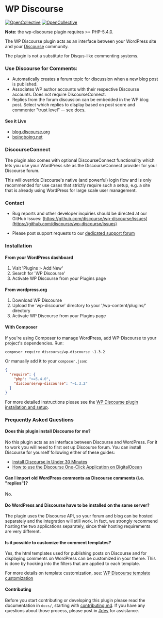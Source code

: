 # WP Discourse
[![OpenCollective](https://opencollective.com/wp-discourse/backers/badge.svg)](#backers) 
[![OpenCollective](https://opencollective.com/wp-discourse/sponsors/badge.svg)](#sponsors)

**Note:** the wp-discourse plugin requires >= PHP-5.4.0.

The WP Discourse plugin acts as an interface between your WordPress site and your
[Discourse](http://www.discourse.org/) community.

The plugin is not a substitute for Disqus-like commenting systems.

### Use Discourse for Comments:

- Automatically creates a forum topic for discussion when a new blog post is published.
- Associates WP author accounts with their respective Discourse accounts. Does not require DiscourseConnect.
- Replies from the forum discussion can be embedded in the WP blog post. Select which replies to display
based on post score and commenter "trust level" -- see docs.

#### See it Live

- [blog.discourse.org](http://blog.discourse.org/)
- [boingboing.net](http://boingboing.net/)

### DiscourseConnect

The plugin also comes with optional DiscourseConnect functionality which lets you use your WordPress site as the DiscourseConnect provider for your Discourse forum.

This will override Discourse's native (and powerful) login flow and is only recommended for use cases
that strictly require such a setup, e.g. a site that is already using WordPress for large scale user management.

### Contact

- Bug reports and other developer inquiries should be directed at our GitHub Issues:
[https://github.com/discourse/wp-discourse/issues](https://github.com/discourse/wp-discourse/issues)

- Please post support requests to our [dedicated support forum](https://meta.discourse.org/c/support/wordpress)

### Installation

#### From your WordPress dashboard

1. Visit 'Plugins > Add New'
2. Search for 'WP Discourse'
3. Activate WP Discourse from your Plugins page

#### From wordpress.org

1. Download WP Discourse
2. Upload the 'wp-discourse' directory to your '/wp-content/plugins/' directory
3. Activate WP Discourse from your Plugins page

#### With Composer

If you're using Composer to manage WordPress, add WP-Discourse to your project's dependencies. Run:

```sh
composer require discourse/wp-discourse ~1.3.2
```

Or manually add it to your `composer.json`:

```json
{
  "require": {
    "php": ">=5.4.0",
    "discourse/wp-discourse": "~1.3.2"
  }
}
```

For more detailed instructions please see the [WP Discourse plugin installation and setup](https://meta.discourse.org/t/wp-discourse-plugin-installation-and-setup/50752).
### Frequently Asked Questions

#### Does this plugin install Discourse for me?

No this plugin acts as an interface between Discourse and WordPress. For it to work you will need to first set up
Discourse forum. You can install Discourse for yourself following either of these guides:

- [Install Discourse in Under 30 Minutes](https://github.com/discourse/discourse/blob/master/docs/INSTALL-cloud.md)
- [How to use the Discourse One-Click Application on DigitalOcean](https://www.digitalocean.com/community/tutorials/how-to-use-the-discourse-one-click-application-on-digitalocean)

#### Can I import old WordPress comments as Discourse comments (i.e. "replies")? 

No.

#### Do WordPress and Discourse have to be installed on the same server?

The plugin uses the Discourse API, so your forum and blog can be hosted separately and the integration will still work.
In fact, we strongly recommend hosting the two applications separately, since their hosting requirements are very different.

#### Is it possible to customize the comment templates?

Yes, the html templates used for publishing posts on Discourse and for displaying comments on WordPress can be customized in your theme.
This is done by hooking into the filters that are applied to each template.

For more details on template customization, see: [WP Discourse template customization](https://meta.discourse.org/t/wp-discourse-template-customization/50754)

#### Contributing

Before you start contributing or developing this plugin please read the documentation in ``docs/``, starting with [contributing.md](https://github.com/discourse/wp-discourse/blob/main/docs/contributing.md). If you have any questions about those process, please post in [#dev](https://meta.discourse.org/c/dev/7) for assistance.
